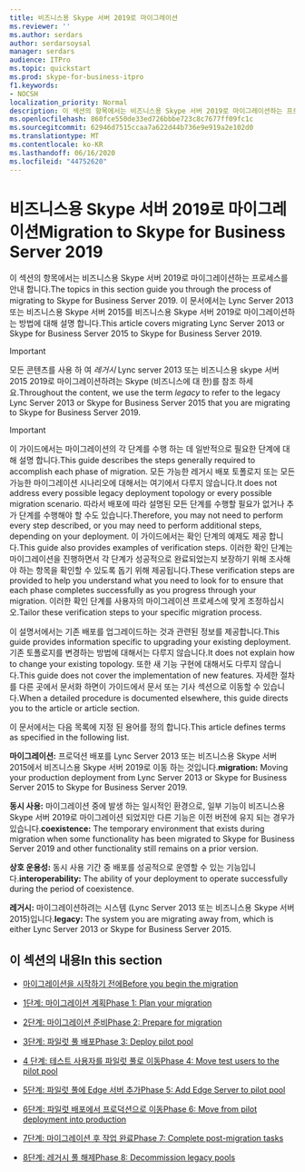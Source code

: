 ```yaml
---
title: 비즈니스용 Skype 서버 2019로 마이그레이션
ms.reviewer: ''
ms.author: serdars
author: serdarsoysal
manager: serdars
audience: ITPro
ms.topic: quickstart
ms.prod: skype-for-business-itpro
f1.keywords:
- NOCSH
localization_priority: Normal
description: 이 섹션의 항목에서는 비즈니스용 Skype 서버 2019로 마이그레이션하는 프로세스를 안내 합니다.
ms.openlocfilehash: 860fce550de33ed726bbbe723c8c7677ff09fc1c
ms.sourcegitcommit: 62946d7515ccaa7a622d44b736e9e919a2e102d0
ms.translationtype: MT
ms.contentlocale: ko-KR
ms.lasthandoff: 06/16/2020
ms.locfileid: "44752620"
---
```

# <a name="migration-to-skype-for-business-server-2019"></a><span data-ttu-id="3cbfe-103">비즈니스용 Skype 서버 2019로 마이그레이션</span><span class="sxs-lookup"><span data-stu-id="3cbfe-103">Migration to Skype for Business Server 2019</span></span>

<span data-ttu-id="3cbfe-104">이 섹션의 항목에서는 비즈니스용 Skype 서버 2019로 마이그레이션하는 프로세스를 안내 합니다.</span><span class="sxs-lookup"><span data-stu-id="3cbfe-104">The topics in this section guide you through the process of migrating to Skype for Business Server 2019.</span></span> <span data-ttu-id="3cbfe-105">이 문서에서는 Lync Server 2013 또는 비즈니스용 Skype 서버 2015를 비즈니스용 Skype 서버 2019로 마이그레이션하는 방법에 대해 설명 합니다.</span><span class="sxs-lookup"><span data-stu-id="3cbfe-105">This article covers migrating Lync Server 2013 or Skype for Business Server 2015 to Skype for Business Server 2019.</span></span>

> [!IMPORTANT]
> <span data-ttu-id="3cbfe-106">모든 콘텐츠를 사용 하 여 *레거시* Lync server 2013 또는 비즈니스용 skype 서버 2015 2019로 마이그레이션하려는 Skype (비즈니스에 대 한)를 참조 하세요.</span><span class="sxs-lookup"><span data-stu-id="3cbfe-106">Throughout the content, we use the term *legacy* to refer to the legacy Lync Server 2013 or Skype for Business Server 2015 that you are migrating to Skype for Business Server 2019.</span></span>
  
> [!IMPORTANT]
> <span data-ttu-id="3cbfe-107">이 가이드에서는 마이그레이션의 각 단계를 수행 하는 데 일반적으로 필요한 단계에 대해 설명 합니다.</span><span class="sxs-lookup"><span data-stu-id="3cbfe-107">This guide describes the steps generally required to accomplish each phase of migration.</span></span> <span data-ttu-id="3cbfe-108">모든 가능한 레거시 배포 토폴로지 또는 모든 가능한 마이그레이션 시나리오에 대해서는 여기에서 다루지 않습니다.</span><span class="sxs-lookup"><span data-stu-id="3cbfe-108">It does not address every possible legacy deployment topology or every possible migration scenario.</span></span> <span data-ttu-id="3cbfe-109">따라서 배포에 따라 설명된 모든 단계를 수행할 필요가 없거나 추가 단계를 수행해야 할 수도 있습니다.</span><span class="sxs-lookup"><span data-stu-id="3cbfe-109">Therefore, you may not need to perform every step described, or you may need to perform additional steps, depending on your deployment.</span></span> <span data-ttu-id="3cbfe-110">이 가이드에서는 확인 단계의 예제도 제공 합니다.</span><span class="sxs-lookup"><span data-stu-id="3cbfe-110">This guide also provides examples of verification steps.</span></span> <span data-ttu-id="3cbfe-111">이러한 확인 단계는 마이그레이션을 진행하면서 각 단계가 성공적으로 완료되었는지 보장하기 위해 조사해야 하는 항목을 확인할 수 있도록 돕기 위해 제공됩니다.</span><span class="sxs-lookup"><span data-stu-id="3cbfe-111">These verification steps are provided to help you understand what you need to look for to ensure that each phase completes successfully as you progress through your migration.</span></span> <span data-ttu-id="3cbfe-112">이러한 확인 단계를 사용자의 마이그레이션 프로세스에 맞게 조정하십시오.</span><span class="sxs-lookup"><span data-stu-id="3cbfe-112">Tailor these verification steps to your specific migration process.</span></span> 
  
<span data-ttu-id="3cbfe-113">이 설명서에서는 기존 배포를 업그레이드하는 것과 관련된 정보를 제공합니다.</span><span class="sxs-lookup"><span data-stu-id="3cbfe-113">This guide provides information specific to upgrading your existing deployment.</span></span> <span data-ttu-id="3cbfe-114">기존 토폴로지를 변경하는 방법에 대해서는 다루지 않습니다.</span><span class="sxs-lookup"><span data-stu-id="3cbfe-114">It does not explain how to change your existing topology.</span></span> <span data-ttu-id="3cbfe-115">또한 새 기능 구현에 대해서도 다루지 않습니다.</span><span class="sxs-lookup"><span data-stu-id="3cbfe-115">This guide does not cover the implementation of new features.</span></span> <span data-ttu-id="3cbfe-116">자세한 절차를 다른 곳에서 문서화 하면이 가이드에서 문서 또는 기사 섹션으로 이동할 수 있습니다.</span><span class="sxs-lookup"><span data-stu-id="3cbfe-116">When a detailed procedure is documented elsewhere, this guide directs you to the article or article section.</span></span> 
  
<span data-ttu-id="3cbfe-117">이 문서에서는 다음 목록에 지정 된 용어를 정의 합니다.</span><span class="sxs-lookup"><span data-stu-id="3cbfe-117">This article defines terms as specified in the following list.</span></span>
  
<span data-ttu-id="3cbfe-118">**마이그레이션:** 프로덕션 배포를 Lync Server 2013 또는 비즈니스용 Skype 서버 2015에서 비즈니스용 Skype 서버 2019로 이동 하는 것입니다.</span><span class="sxs-lookup"><span data-stu-id="3cbfe-118">**migration:** Moving your production deployment from Lync Server 2013 or Skype for Business Server 2015 to Skype for Business Server 2019.</span></span>
    
<span data-ttu-id="3cbfe-119">**동시 사용:** 마이그레이션 중에 발생 하는 일시적인 환경으로, 일부 기능이 비즈니스용 Skype 서버 2019로 마이그레이션 되었지만 다른 기능은 이전 버전에 유지 되는 경우가 있습니다.</span><span class="sxs-lookup"><span data-stu-id="3cbfe-119">**coexistence:** The temporary environment that exists during migration when some functionality has been migrated to Skype for Business Server 2019 and other functionality still remains on a prior version.</span></span>
    
<span data-ttu-id="3cbfe-120">**상호 운용성:** 동시 사용 기간 중 배포를 성공적으로 운영할 수 있는 기능입니다.</span><span class="sxs-lookup"><span data-stu-id="3cbfe-120">**interoperability:** The ability of your deployment to operate successfully during the period of coexistence.</span></span>

<span data-ttu-id="3cbfe-121">**레거시:** 마이그레이션하려는 시스템 (Lync Server 2013 또는 비즈니스용 Skype 서버 2015)입니다.</span><span class="sxs-lookup"><span data-stu-id="3cbfe-121">**legacy:** The system you are migrating away from, which is either Lync Server 2013 or Skype for Business Server 2015.</span></span>
    
## <a name="in-this-section"></a><span data-ttu-id="3cbfe-122">이 섹션의 내용</span><span class="sxs-lookup"><span data-stu-id="3cbfe-122">In this section</span></span>

- [<span data-ttu-id="3cbfe-123">마이그레이션을 시작하기 전에</span><span class="sxs-lookup"><span data-stu-id="3cbfe-123">Before you begin the migration</span></span>](before-you-begin-the-migration.md)
    
- [<span data-ttu-id="3cbfe-124">1단계: 마이그레이션 계획</span><span class="sxs-lookup"><span data-stu-id="3cbfe-124">Phase 1: Plan your migration</span></span>](phase-1-plan-your-migration.md)
    
- [<span data-ttu-id="3cbfe-125">2단계: 마이그레이션 준비</span><span class="sxs-lookup"><span data-stu-id="3cbfe-125">Phase 2: Prepare for migration</span></span>](phase-2-prepare-for-migration.md)
    
- [<span data-ttu-id="3cbfe-126">3단계: 파일럿 풀 배포</span><span class="sxs-lookup"><span data-stu-id="3cbfe-126">Phase 3: Deploy pilot pool</span></span>](phase-3-deploy-pilot-pool.md)
    
- [<span data-ttu-id="3cbfe-127">4 단계: 테스트 사용자를 파일럿 풀로 이동</span><span class="sxs-lookup"><span data-stu-id="3cbfe-127">Phase 4: Move test users to the pilot pool</span></span>](phase-4-move-test-users-to-the-pilot-pool.md)
    
- [<span data-ttu-id="3cbfe-128">5단계: 파일럿 풀에 Edge 서버 추가</span><span class="sxs-lookup"><span data-stu-id="3cbfe-128">Phase 5: Add Edge Server to pilot pool</span></span>](phase-5-add-edge-server-to-pilot-pool.md)
    
- [<span data-ttu-id="3cbfe-129">6단계: 파일럿 배포에서 프로덕션으로 이동</span><span class="sxs-lookup"><span data-stu-id="3cbfe-129">Phase 6: Move from pilot deployment into production</span></span>](phase-6-move-from-pilot-deployment-into-production.md)
    
- [<span data-ttu-id="3cbfe-130">7단계: 마이그레이션 후 작업 완료</span><span class="sxs-lookup"><span data-stu-id="3cbfe-130">Phase 7: Complete post-migration tasks</span></span>](phase-7-complete-post-migration-tasks.md)
    
- [<span data-ttu-id="3cbfe-131">8단계: 레거시 풀 해제</span><span class="sxs-lookup"><span data-stu-id="3cbfe-131">Phase 8: Decommission legacy pools</span></span>](phase-8-decommission-legacy-pools.md)
    

